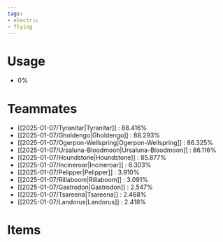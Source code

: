 ```yaml
---
tags:
- electric
- flying
---
```

# Usage
- 0%
# Teammates
- [[2025-01-07/Tyranitar|Tyranitar]] : 88.416%
- [[2025-01-07/Gholdengo|Gholdengo]] : 88.293%
- [[2025-01-07/Ogerpon-Wellspring|Ogerpon-Wellspring]] : 86.325%
- [[2025-01-07/Ursaluna-Bloodmoon|Ursaluna-Bloodmoon]] : 86.116%
- [[2025-01-07/Houndstone|Houndstone]] : 85.877%
- [[2025-01-07/Incineroar|Incineroar]] : 6.303%
- [[2025-01-07/Pelipper|Pelipper]] : 3.910%
- [[2025-01-07/Rillaboom|Rillaboom]] : 3.091%
- [[2025-01-07/Gastrodon|Gastrodon]] : 2.547%
- [[2025-01-07/Tsareena|Tsareena]] : 2.468%
- [[2025-01-07/Landorus|Landorus]] : 2.418%
# Items